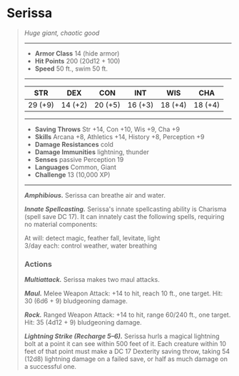 # Serissa
>*Huge giant, chaotic good*
>___
>- **Armor Class** 14 (hide armor)
>- **Hit Points** 200 (20d12 + 100)
>- **Speed** 50 ft., swim 50 ft.
>___
>|STR|DEX|CON|INT|WIS|CHA|
>|:---:|:---:|:---:|:---:|:---:|:---:|
>|29 (+9)|14 (+2)|20 (+5)|16 (+3)|18 (+4)|18 (+4)|
>___
>- **Saving Throws** Str +14, Con +10, Wis +9, Cha +9
>- **Skills** Arcana +8, Athletics +14, History +8, Perception +9
>- **Damage Resistances** cold
>- **Damage Immunities** lightning, thunder
>- **Senses** passive Perception 19
>- **Languages** Common, Giant
>- **Challenge** 13 (10,000 XP)
>___
>***Amphibious.*** Serissa can breathe air and water.  
>
>***Innate Spellcasting.*** Serissa's innate spellcasting ability is Charisma (spell save DC 17). It can innately cast the following spells, requiring no material components:  
>
>At will: detect magic, feather fall, levitate, light  
>3/day each: control weather, water breathing  
>
>### Actions
>***Multiattack.*** Serissa makes two maul attacks.  
>
>***Maul.*** Melee Weapon Attack: +14 to hit, reach 10 ft., one target. Hit: 30 (6d6 + 9) bludgeoning damage.  
>
>***Rock.*** Ranged Weapon Attack: +14 to hit, range 60/240 ft., one target. Hit: 35 (4d12 + 9) bludgeoning damage.  
>
>***Lightning Strike (Recharge 5–6).*** Serissa hurls a magical lightning bolt at a point it can see within 500 feet of it. Each creature within 10 feet of that point must make a DC 17 Dexterity saving throw, taking 54 (12d8) lightning damage on a failed save, or half as much damage on a successful one.